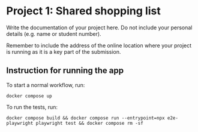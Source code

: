 # Project 1: Shared shopping list

Write the documentation of your project here. Do not include your personal
details (e.g. name or student number).

Remember to include the address of the online location where your project is
running as it is a key part of the submission.

## Instruction for running the app

To start a normal workflow, run:

`docker compose up`

To run the tests, run:

`docker compose build && docker compose run --entrypoint=npx e2e-playwright playwright test && docker compose rm -sf`